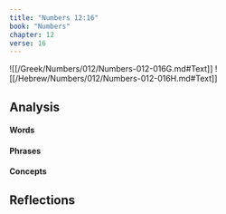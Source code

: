 ```yaml
---
title: "Numbers 12:16"
book: "Numbers"
chapter: 12
verse: 16
---
```

![[/Greek/Numbers/012/Numbers-012-016G.md#Text]]
![[/Hebrew/Numbers/012/Numbers-012-016H.md#Text]]

## Analysis

#### Words

#### Phrases

#### Concepts

## Reflections
